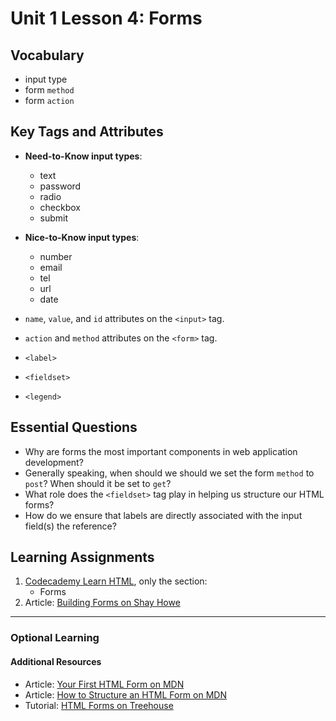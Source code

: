 # Unit 1 Lesson 4: Forms
## Vocabulary
* input type
* form `method`
* form `action`

## Key Tags and Attributes
* **Need-to-Know input types**:
  * text
  * password
  * radio
  * checkbox
  * submit

* **Nice-to-Know input types**:
  * number
  * email
  * tel
  * url
  * date

* `name`, `value`, and `id` attributes on the `<input>` tag.
* `action` and `method` attributes on the `<form>` tag.

* `<label>`
* `<fieldset>`
* `<legend>`

## Essential Questions
* Why are forms the most important components in web application development?
* Generally speaking, when should we should we set the form `method` to `post`? When should it be set to `get`?
* What role does the `<fieldset>` tag play in helping us structure our HTML forms?
* How do we ensure that labels are directly associated with the input field(s) the reference?

## Learning Assignments
1. [Codecademy Learn HTML](https://www.codecademy.com/learn/learn-html), only the section:
    * Forms
2. Article: [Building Forms on Shay Howe](https://learn.shayhowe.com/html-css/building-forms/)

___

### Optional Learning

#### Additional Resources
* Article: [Your First HTML Form on MDN](https://developer.mozilla.org/en-US/docs/Learn/HTML/Forms/Your_first_HTML_form)
* Article: [How to Structure an HTML Form on MDN](https://developer.mozilla.org/en-US/docs/Learn/HTML/Forms/How_to_structure_an_HTML_form)
* Tutorial: [HTML Forms on Treehouse](https://teamtreehouse.com/library/html-forms)
